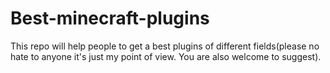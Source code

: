 # Best-minecraft-plugins
This repo will help people to get a best plugins of different fields(please no hate to anyone it's just my point of view. You are also welcome to suggest).

